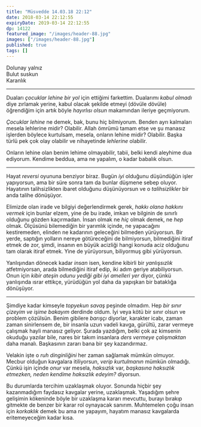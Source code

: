 ```yaml
---
title: "Müsvedde 14.03.18 22:12"
date: 2018-03-14 22:12:55
expiryDate: 2019-03-14 22:12:55
dp: 14122
featured_image: "/images/header-88.jpg"
images: ["/images/header-88.jpg"]
published: true
tags: []
---
```





Dolunay yalnız  
Bulut suskun  
Karanlık   

--------

Duaları *çocuklar lehine bir yol* için ettiğimi farkettim. Dualarımı *kabul
olmadı* diye zırlamak yerine, kabul olacak şekilde etmeyi (dövüle dövüle)
öğrendiğim için artık böyle *hayırlısı olsun* makamından ileriye geçmiyorum.

*Çocuklar lehine* ne demek, bak, bunu hiç bilmiyorum. Benden ayrı kalmaları
mesela lehlerine midir? Olabilir. Allah ömrümü tamam etse ve şu manasız işlerden
böylece kurtulsam, mesela, onların lehine midir? Olabilir. Başka türlü pek çok
olay olabilir ve nihayetinde *lehlerine* olabilir.

Onların lehine olan benim lehime olmayabilir, tabii, belki kendi aleyhime dua
ediyorum. Kendime beddua, ama ne yapalım, o kadar babalık olsun.

-----

Hayat *reversi* oyununa benziyor biraz. Bugün *iyi* olduğunu düşündüğün işler
yapıyorsun, ama bir süre sonra tam da bunlar düşmene sebep oluyor. Hayatının
talihsizlikten ibaret olduğunu düşünüyorsun ve o *talihsizlikler* bir anda
talihe dönüşüyor. 

Elimizde olan irade ve bilgiyi değerlendirmek gerek, *hakkı olana hakkını
vermek* için bunlar elzem, yine de bu irade, imkan ve bilginin de sınırlı
olduğunu gözden kaçırmadan. İnsan olmak ne *hiç* olmak demek, ne *hep* olmak.
Ölçüsünü bilemediğin bir yarımlık içinde, ne yapacağını kestiremeden, elinden ne
kadarının geleceğini bilmeden yürüyorsun. Bir yerde, saptığın yolların nereye
götüreceğini de bilmiyorsun, bilmediğini itiraf etmek de zor, şimdi, insanın en
büyük acizliği hangi konuda aciz olduğunu tam olarak itiraf etmek. Yine de
yürüyorsun, biliyormuş gibi yürüyorsun.

Yanlışından dönecek kadar *insan* isen, kendine kibirli bir *yanlışsızlık*
atfetmiyorsan, arada bilmediğini itiraf edip, iki adım geriye atabiliyorsun.
Onun için *kibir ateşin odunu yediği gibi iyi amelleri yer* diyor, çünkü
yanlışında ısrar ettikçe, yürüdüğün yol daha da yapışkan bir bataklığa dönüşüyor. 

-------

Şimdiye kadar kimseyle *topyekun savaş* peşinde olmadım. Hep *bir sınır çizeyim
ve işime bakayım* derdinde oldum. İyi veya kötü bir sınır olsun ve problem
çözülsün. Benim gibilere *barışçı* diyorlar, karakter icabı, zaman zaman
sinirlensem de, bir insanla uzun vadeli kavga, gürültü, zarar vermeye çalışmak
hayli manasız geliyor. Şurada yazdığım, belki çok az kimsenin okuduğu yazılar
bile, nares bir takım insanlara *ders vermeye çalışmaktan* daha manalı.
Başkasının zararı bana bir şey kazandırmaz.

Velakin işte o *ruh dinginliğini* her zaman sağlamak mümkün olmuyor. Mecbur
olduğun kavgalara itiliyorsun, *verip kurtulmanın* mümkün olmadığı. Çünkü işin
içinde *onur* var mesela, *haksızlık* var, *başkasına haksızlık etmezken, neden
kendime haksızlık edeyim?* diyorsun.

Bu durumlarda tercihim uzaklaşmak oluyor. Sonunda hiçbir şey kazanmadığım
faydasız kavgalar yerine, uzaklaşmak. Yaşadığım şehre gelişimin kökeninde böyle
bir uzaklaşma kararı mevcuttu, burayı bırakıp gitmekte de benzer bir karar rol
oynayacak sanırım. Muhtemelen çoğu insan için *korkaklık* demek bu ama ne
yapayım, hayatım manasız kavgalarda eritemeyeceğim kadar kısa.


